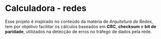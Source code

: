 # Calculadora - redes

Esse projeto é inspirado no conteúdo da matéria de *Arquitetura de Redes*, tem por objetivo
facilitar os cálculos baseados em **CRC**, **checksum** e **bit de paridade**, utilizados
na detecção de erros no tráfego de dados pela rede.
